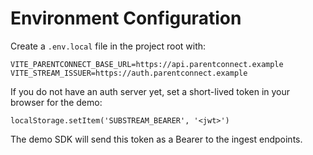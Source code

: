 # Environment Configuration

Create a `.env.local` file in the project root with:

```
VITE_PARENTCONNECT_BASE_URL=https://api.parentconnect.example
VITE_STREAM_ISSUER=https://auth.parentconnect.example
```

If you do not have an auth server yet, set a short-lived token in your browser for the demo:

```
localStorage.setItem('SUBSTREAM_BEARER', '<jwt>')
```

The demo SDK will send this token as a Bearer to the ingest endpoints.
